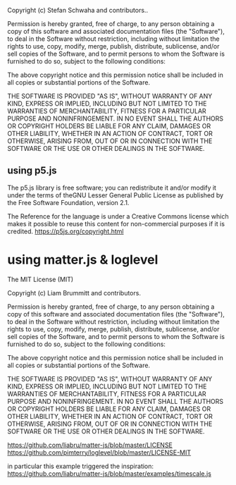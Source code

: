 Copyright (c) Stefan Schwaha and contributors..

Permission is hereby granted, free of charge, to any person obtaining a copy of this software and associated documentation files (the "Software"), to deal in the Software without restriction, including without limitation the rights to use, copy, modify, merge, publish, distribute, sublicense, and/or sell copies of the Software, and to permit persons to whom the Software is furnished to do so, subject to the following conditions:

The above copyright notice and this permission notice shall be included in all copies or substantial portions of the Software.

THE SOFTWARE IS PROVIDED "AS IS", WITHOUT WARRANTY OF ANY KIND, EXPRESS OR IMPLIED, INCLUDING BUT NOT LIMITED TO THE WARRANTIES OF MERCHANTABILITY, FITNESS FOR A PARTICULAR PURPOSE AND NONINFRINGEMENT. IN NO EVENT SHALL THE AUTHORS OR COPYRIGHT HOLDERS BE LIABLE FOR ANY CLAIM, DAMAGES OR OTHER LIABILITY, WHETHER IN AN ACTION OF CONTRACT, TORT OR OTHERWISE, ARISING FROM, OUT OF OR IN CONNECTION WITH THE SOFTWARE OR THE USE OR OTHER DEALINGS IN THE SOFTWARE.



## using p5.js
The p5.js library is free software; you can redistribute it and/or modify it under the terms of theGNU Lesser General Public License as published by the Free Software Foundation, version 2.1.

The Reference for the language is under a Creative Commons license which makes it possible to reuse this content for non-commercial purposes if it is credited.
https://p5js.org/copyright.html 

# using matter.js & loglevel
The MIT License (MIT)

Copyright (c) Liam Brummitt and contributors.

Permission is hereby granted, free of charge, to any person obtaining a copy
of this software and associated documentation files (the "Software"), to deal
in the Software without restriction, including without limitation the rights
to use, copy, modify, merge, publish, distribute, sublicense, and/or sell
copies of the Software, and to permit persons to whom the Software is
furnished to do so, subject to the following conditions:

The above copyright notice and this permission notice shall be included in
all copies or substantial portions of the Software.

THE SOFTWARE IS PROVIDED "AS IS", WITHOUT WARRANTY OF ANY KIND, EXPRESS OR
IMPLIED, INCLUDING BUT NOT LIMITED TO THE WARRANTIES OF MERCHANTABILITY,
FITNESS FOR A PARTICULAR PURPOSE AND NONINFRINGEMENT. IN NO EVENT SHALL THE
AUTHORS OR COPYRIGHT HOLDERS BE LIABLE FOR ANY CLAIM, DAMAGES OR OTHER
LIABILITY, WHETHER IN AN ACTION OF CONTRACT, TORT OR OTHERWISE, ARISING FROM,
OUT OF OR IN CONNECTION WITH THE SOFTWARE OR THE USE OR OTHER DEALINGS IN
THE SOFTWARE.

https://github.com/liabru/matter-js/blob/master/LICENSE 
https://github.com/pimterry/loglevel/blob/master/LICENSE-MIT 

in particular this example triggered the inspiration: https://github.com/liabru/matter-js/blob/master/examples/timescale.js  